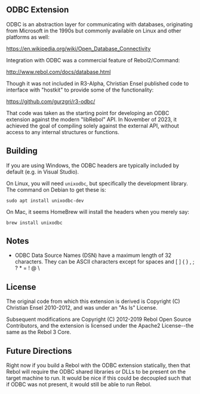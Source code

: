## ODBC Extension

ODBC is an abstraction layer for communicating with databases, originating
from Microsoft in the 1990s but commonly available on Linux and other
platforms as well:

  https://en.wikipedia.org/wiki/Open_Database_Connectivity

Integration with ODBC was a commercial feature of Rebol2/Command:

  http://www.rebol.com/docs/database.html

Though it was not included in R3-Alpha, Christian Ensel published code to
interface with "hostkit" to provide some of the functionality:

  https://github.com/gurzgri/r3-odbc/

That code was taken as the starting point for developing an ODBC extension
against the modern "libRebol" API.  In November of 2023, it achieved the
goal of compiling solely against the external API, without access to any
internal structures or functions.

## Building

If you are using Windows, the ODBC headers are typically included by default
(e.g. in Visual Studio).

On Linux, you will need `unixodbc`, but specifically the development library.
The command on Debian to get these is:

    sudo apt install unixodbc-dev

On Mac, it seems HomeBrew will install the headers when you merely say:

    brew install unixodbc

## Notes

* ODBC Data Source Names (DSN) have a maximum length of 32 characters.  They
  can be ASCII characters except for spaces and [ ] { } , ; ? * = ! @ \

## License

The original code from which this extension is derived is Copyright (C)
Christian Ensel 2010-2012, and was under an "As Is" License.

Subsequent modifications are Copyright (C) 2012-2019 Rebol Open Source
Contributors, and the extension is licensed under the Apache2 License--the
same as the Rebol 3 Core.

## Future Directions

Right now if you build a Rebol with the ODBC extension statically, then that
Rebol will require the ODBC shared libraries or DLLs to be present on the
target machine to run.  It would be nice if this could be decoupled such that
if ODBC was not present, it would still be able to run Rebol.
